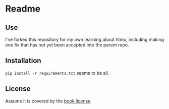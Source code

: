 # Readme

## Use

I've forked this repository for my own learning about htmx, including making one fix that has not yet been accepted into the parent repo.

## Installation

`pip install -r requirements.txt` seems to be all.

## License

Assume it is covered by the [book license](https://github.com/bigskysoftware/hypermedia-systems-book?tab=License-1-ov-file#readme)
